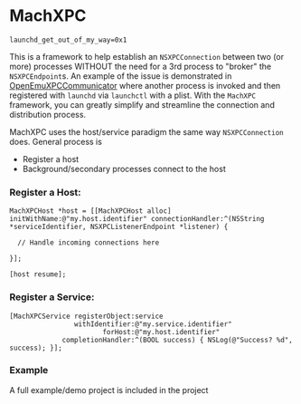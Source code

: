 # MachXPC
`launchd_get_out_of_my_way=0x1`

This is a framework to help establish an `NSXPCConnection` between two (or more) processes WITHOUT the need for a 3rd process to "broker" the `NSXPCEndpoint`s. An example of the issue is demonstrated in [OpenEmuXPCCommunicator](https://github.com/OpenEmu/OpenEmuXPCCommunicator) where another process is invoked and then registered with `launchd` via `launchctl` with a plist. With the `MachXPC` framework, you can greatly simplify and streamline the connection and distribution process.

MachXPC uses the host/service paradigm the same way `NSXPCConnection` does. General process is

- Register a host
- Background/secondary processes connect to the host


### Register a Host:

```
MachXPCHost *host = [[MachXPCHost alloc] initWithName:@"my.host.identifier" connectionHandler:^(NSString *serviceIdentifier, NSXPCListenerEndpoint *listener) {
 
  // Handle incoming connections here
 
}];
    
[host resume];
```

### Register a Service:

```
[MachXPCService registerObject:service
                withIdentifier:@"my.service.identifier"
                       forHost:@"my.host.identifier"
             completionHandler:^(BOOL success) { NSLog(@"Success? %d", success); }];
```

### Example
A full example/demo project is included in the project
